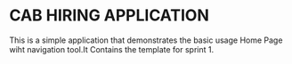 # CAB HIRING APPLICATION
This is a simple application that demonstrates the basic usage Home Page wiht navigation tool.It Contains the template for sprint 1.
